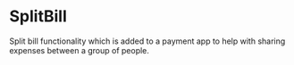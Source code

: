 # SplitBill
  
Split bill functionality which is added to a payment app to help with sharing expenses between a group of people.  
